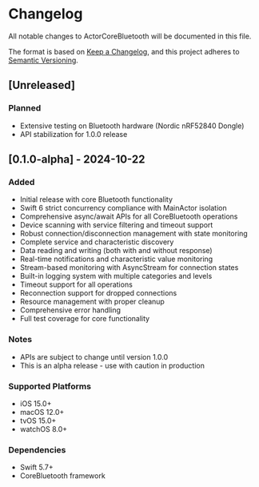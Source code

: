 # Changelog

All notable changes to ActorCoreBluetooth will be documented in this file.

The format is based on [Keep a Changelog](https://keepachangelog.com/en/1.0.0/),
and this project adheres to [Semantic Versioning](https://semver.org/spec/v2.0.0.html).

## [Unreleased]

### Planned
- Extensive testing on Bluetooth hardware (Nordic nRF52840 Dongle)
- API stabilization for 1.0.0 release

## [0.1.0-alpha] - 2024-10-22

### Added
- Initial release with core Bluetooth functionality
- Swift 6 strict concurrency compliance with MainActor isolation
- Comprehensive async/await APIs for all CoreBluetooth operations
- Device scanning with service filtering and timeout support
- Robust connection/disconnection management with state monitoring
- Complete service and characteristic discovery
- Data reading and writing (both with and without response)
- Real-time notifications and characteristic value monitoring
- Stream-based monitoring with AsyncStream for connection states
- Built-in logging system with multiple categories and levels
- Timeout support for all operations
- Reconnection support for dropped connections
- Resource management with proper cleanup
- Comprehensive error handling
- Full test coverage for core functionality

### Notes
- APIs are subject to change until version 1.0.0
- This is an alpha release - use with caution in production

### Supported Platforms
- iOS 15.0+
- macOS 12.0+
- tvOS 15.0+
- watchOS 8.0+

### Dependencies
- Swift 5.7+
- CoreBluetooth framework
